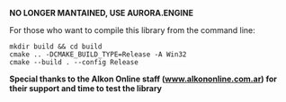 **NO LONGER MANTAINED, USE AURORA.ENGINE**


For those who want to compile this library from the command line:

```
mkdir build && cd build
cmake .. -DCMAKE_BUILD_TYPE=Release -A Win32
cmake --build . --config Release
```


**Special thanks to the Alkon Online staff (www.alkononline.com.ar) for their support and time to test the library**
